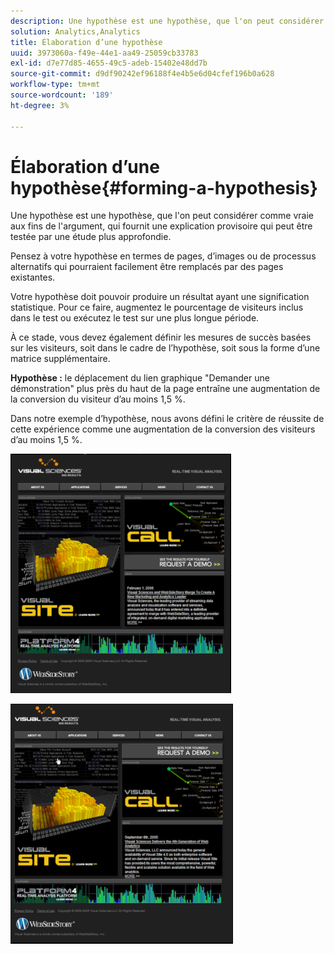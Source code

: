 ```yaml
---
description: Une hypothèse est une hypothèse, que l'on peut considérer comme vraie aux fins de l'argument, qui fournit une explication provisoire qui peut être testée par une étude plus approfondie.
solution: Analytics,Analytics
title: Élaboration d’une hypothèse
uuid: 3973060a-f49e-44e1-aa49-25059cb33783
exl-id: d7e77d85-4655-49c5-adeb-15402e48dd7b
source-git-commit: d9df90242ef96188f4e4b5e6d04cfef196b0a628
workflow-type: tm+mt
source-wordcount: '189'
ht-degree: 3%

---
```


# Élaboration d’une hypothèse{#forming-a-hypothesis}

Une hypothèse est une hypothèse, que l&#39;on peut considérer comme vraie aux fins de l&#39;argument, qui fournit une explication provisoire qui peut être testée par une étude plus approfondie.

Pensez à votre hypothèse en termes de pages, d’images ou de processus alternatifs qui pourraient facilement être remplacés par des pages existantes.

Votre hypothèse doit pouvoir produire un résultat ayant une signification statistique. Pour ce faire, augmentez le pourcentage de visiteurs inclus dans le test ou exécutez le test sur une plus longue période.

À ce stade, vous devez également définir les mesures de succès basées sur les visiteurs, soit dans le cadre de l’hypothèse, soit sous la forme d’une matrice supplémentaire.

**Hypothèse :** le déplacement du lien graphique &quot;Demander une démonstration&quot; plus près du haut de la page entraîne une augmentation de la conversion du visiteur d’au moins 1,5 %.

Dans notre exemple d’hypothèse, nous avons défini le critère de réussite de cette expérience comme une augmentation de la conversion des visiteurs d’au moins 1,5 %.

![](assets/ControlPage.png)

![](assets/TestPage.png)
